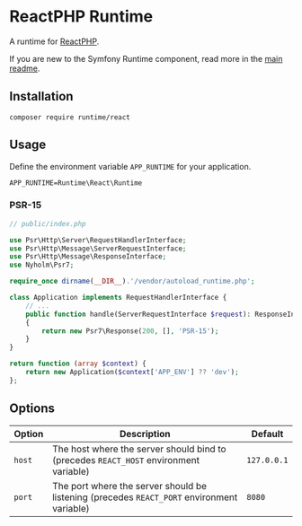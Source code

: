 # ReactPHP Runtime

A runtime for [ReactPHP](https://reactphp.org/).

If you are new to the Symfony Runtime component, read more in the [main readme](https://github.com/php-runtime/runtime).

## Installation

```
composer require runtime/react
```

## Usage

Define the environment variable `APP_RUNTIME` for your application.

```
APP_RUNTIME=Runtime\React\Runtime
```

### PSR-15

```php
// public/index.php

use Psr\Http\Server\RequestHandlerInterface;
use Psr\Http\Message\ServerRequestInterface;
use Psr\Http\Message\ResponseInterface;
use Nyholm\Psr7;

require_once dirname(__DIR__).'/vendor/autoload_runtime.php';

class Application implements RequestHandlerInterface {
    // ...
    public function handle(ServerRequestInterface $request): ResponseInterface
    {
        return new Psr7\Response(200, [], 'PSR-15');
    }
}

return function (array $context) {
    return new Application($context['APP_ENV'] ?? 'dev');
};
```

## Options

| Option | Description                                                                                | Default     |
| --- |--------------------------------------------------------------------------------------------|-------------|
| `host` | The host where the server should bind to (precedes `REACT_HOST` environment variable)      | `127.0.0.1` |
| `port` | The port where the server should be listening (precedes `REACT_PORT` environment variable) | `8080`      |
